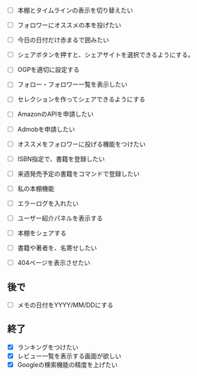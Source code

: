 



- [ ] 本棚とタイムラインの表示を切り替えたい

- [ ] フォロワーにオススメの本を投げたい

- [ ] 今日の日付だけ赤まるで囲みたい

- [ ] シェアボタンを押すと、シェアサイトを選択できるようにする。

- [ ] OGPを適切に設定する

- [ ] フォロー・フォロワー一覧を表示したい

- [ ] セレクションを作ってシェアできるようにする


- [ ] AmazonのAPIを申請したい
- [ ] Admobを申請したい
- [ ] オススメをフォロワーに投げる機能をつけたい

- [ ] ISBN指定で、書籍を登録したい

- [ ] 来週発売予定の書籍をコマンドで登録したい

- [ ] 私の本棚機能

- [ ] エラーログを入れたい

- [ ] ユーザー紹介パネルを表示する
- [ ] 本棚をシェアする

- [ ] 書籍や著者を、名寄せしたい

- [ ] 404ページを表示させたい


## 後で

- [ ] メモの日付をYYYY/MM/DDにする


## 終了

- [x] ランキングをつけたい
- [x] レビュー一覧を表示する画面が欲しい
- [x] Googleの検索機能の精度を上げたい
